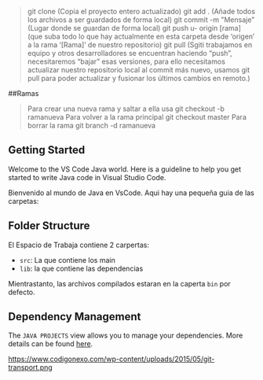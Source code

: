 > git clone     (Copia el proyecto entero actualizado)
> git add .   (Añade todos los archivos a ser guardados de forma local)
> git commit -m "Mensaje"   (Lugar donde se guardan de forma local)
> git push u- origin [rama] (que suba todo lo que hay actualmente en esta carpeta desde ‘origen’ a la rama ‘[Rama]’ de nuestro repositorio)
> git pull  (Sgiti trabajamos en equipo y otros desarrolladores se encuentran haciendo “push”, necesitaremos “bajar” esas versiones, para ello necesitamos actualizar nuestro repositorio local al commit más nuevo, usamos git pull para poder actualizar y fusionar los últimos cambios en remoto.)

##Ramas 
>Para crear una nueva rama y saltar a ella usa git checkout -b ramanueva
>Para volver a la rama principal git checkout master
>Para borrar la rama git branch -d ramanueva
## Getting Started

Welcome to the VS Code Java world. Here is a guideline to help you get started to write Java code in Visual Studio Code.

Bienvenido al mundo de Java en VsCode. Aqui hay una pequeña guia de las carpetas:
## Folder Structure

El Espacio de Trabaja contiene 2 carpertas:

- `src`: La que contiene los main
- `lib`: la que contiene las dependencias 

Mientrastanto, las archivos compilados estaran en la caperta `bin` por defecto.

## Dependency Management

The `JAVA PROJECTS` view allows you to manage your dependencies. More details can be found [here](https://github.com/microsoft/vscode-java-dependency#manage-dependencies).


https://www.codigonexo.com/wp-content/uploads/2015/05/git-transport.png